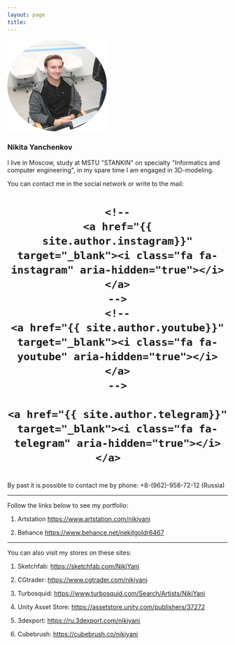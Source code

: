 ```yaml
---
layout: page
title: 
---
```


<img  src="public/img/face.png" alt="Фото автора блога" style="width: 45%; height: auto; margin: 0 auto;"/>

### Nikita Yanchenkov

I live in Moscow, study at MSTU "STANKIN" on specialty "Informatics and computer engineering", in my spare time I am engaged in 3D-modeling.

You can contact me in the social network or write to the mail:
<h1 style="text-align: center;">
	<a href="mailto:{{ site.author.email }}" target="_blank"><i class="fa fa-envelope-o" aria-hidden="true"></i></a> 
	<a href="{{ site.author.vk }}" target="_blank"><i class="fa fa-vk" aria-hidden="true"></i></a>		
	<a href="{{ site.author.twitter }}" target="_blank"><i class="fa fa-twitter" aria-hidden="true"></i></a>	
	<a href="{{ site.author.facebook }}" target="_blank"><i class="fa fa-facebook" aria-hidden="true"></i></a>
	
	<!--
	<a href="{{ site.author.instagram}}" target="_blank"><i class="fa fa-instagram" aria-hidden="true"></i></a>
	-->
	<!--
	<a href="{{ site.author.youtube}}" target="_blank"><i class="fa fa-youtube" aria-hidden="true"></i></a>
	-->
	
	<a href="{{ site.author.telegram}}" target="_blank"><i class="fa fa-telegram" aria-hidden="true"></i></a>	
</h1>

<h1>
</h1>

By past it is possible to contact me by phone: +8-(962)-958-72-12 (Russia)

---

Follow the links below to see my portfolio:<br>

1. Artstation <a href="https://www.artstation.com/nikiyani" target="_blank"> https://www.artstation.com/nikiyani </a> 

2. Behance <a href="https://www.behance.net/nekitgoldr6467" target="_blank"> https://www.behance.net/nekitgoldr6467 </a> 

---

You can also visit my stores on these sites:<br>

1. Sketchfab: <a href="https://sketchfab.com/NikiYani" target="_blank"> https://sketchfab.com/NikiYani </a> 

2. CGtrader: <a href="https://www.cgtrader.com/nikiyani" target="_blank"> https://www.cgtrader.com/nikiyani </a> 

3. Turbosquid: <a href="https://www.turbosquid.com/Search/Artists/NikiYani" target="_blank"> https://www.turbosquid.com/Search/Artists/NikiYani </a> 

4. Unity Asset Store: <a href="https://assetstore.unity.com/publishers/37272" target="_blank"> https://assetstore.unity.com/publishers/37272 </a>

5. 3dexport: <a href="https://ru.3dexport.com/nikiyani" target="_blank"> https://ru.3dexport.com/nikiyani </a> 

6. Cubebrush: <a href="https://cubebrush.co/nikiyani" target="_blank"> https://cubebrush.co/nikiyani </a> 




